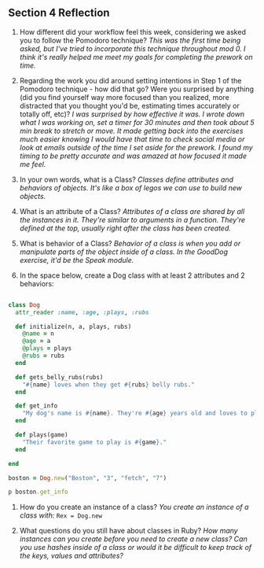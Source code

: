 ## Section 4 Reflection

1. How different did your workflow feel this week, considering we asked you to follow the Pomodoro technique?
  *This was the first time being asked, but I've tried to incorporate this technique throughout mod 0. I think it's really helped me meet my goals for completing the prework on time.*

1. Regarding the work you did around setting intentions in Step 1 of the Pomodoro technique - how did that go? Were you surprised by anything (did you find yourself way more focused than you realized, more distracted that you thought you'd be, estimating times accurately or totally off, etc)?
  *I was surprised by how effective it was. I wrote down what I was working on, set a timer for 30 minutes and then took about 5 min break to stretch or move. It made getting back into the exercises much easier knowing I would have that time to check social media or look at emails outside of the time I set aside for the prework. I found my timing to be pretty accurate and was amazed at how focused it made me feel.*

1. In your own words, what is a Class?
  *Classes define attributes and behaviors of objects. It's like a box of legos we can use to build new objects.*

1. What is an attribute of a Class?
  *Attributes of a class are shared by all the instances in it. They're similar to arguments in a function. They're defined at the top, usually right after the class has been created.*

1. What is behavior of a Class?
  *Behavior of a class is when you add or manipulate parts of the object inside of a class. In the GoodDog exercise, it'd be the Speak module.*

1. In the space below, create a Dog class with at least 2 attributes and 2 behaviors:

```rb

class Dog
  attr_reader :name, :age, :plays, :rubs

  def initialize(n, a, plays, rubs)
    @name = n
    @age = a
    @plays = plays
    @rubs = rubs
  end

  def gets_belly_rubs(rubs)
    "#{name} loves when they get #{rubs} belly rubs."
  end

  def get_info
    "My dog's name is #{name}. They're #{age} years old and loves to play. They'll go crazy for belly rubs, especially if you rub #{rubs} times."
  end

  def plays(game)
    "Their favorite game to play is #{game}."
  end

end

boston = Dog.new("Boston", "3", "fetch", "7")

p boston.get_info
```

1. How do you create an instance of a class?
*You create an instance of a class with:*
`Rex = Dog.new`

1. What questions do you still have about classes in Ruby?
  *How many instances can you create before you need to create a new class?*
  *Can you use hashes inside of a class or would it be difficult to keep track of the keys, values and attributes?*
